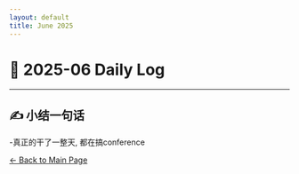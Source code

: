 ```yaml
---
layout: default
title: June 2025
---
```


# 📅 2025-06  Daily Log





---

## ✍️ 小结一句话
-真正的干了一整天, 都在搞conference



[← Back to Main Page](/index.md)
 
